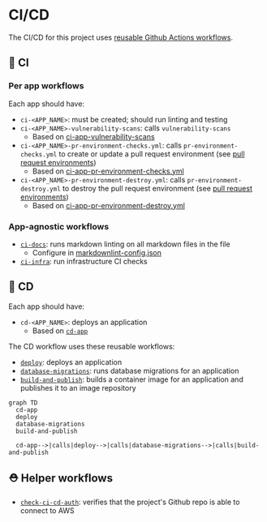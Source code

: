 # CI/CD

The CI/CD for this project uses [reusable Github Actions workflows](https://docs.github.com/en/actions/using-workflows/reusing-workflows).

## 🧪 CI

### Per app workflows

Each app should have:

- `ci-<APP_NAME>`: must be created; should run linting and testing
- `ci-<APP_NAME>-vulnerability-scans`: calls `vulnerability-scans`
  - Based on [ci-app-vulnerability-scans](https://github.com/navapbc/template-infra/blob/main/.github/workflows/ci-app-vulnerability-scans.yml)
- `ci-<APP_NAME>-pr-environment-checks.yml`: calls `pr-environment-checks.yml` to create or update a pull request environment (see [pull request environments](/docs/infra/pull-request-environments.md))
  - Based on [ci-app-pr-environment-checks.yml](/.github/workflows/ci-app-pr-environment-checks.yml)
- `ci-<APP_NAME>-pr-environment-destroy.yml`: calls `pr-environment-destroy.yml` to destroy the pull request environment (see [pull request environments](/docs/infra/pull-request-environments.md))
  - Based on [ci-app-pr-environment-destroy.yml](https://github.com/navapbc/template-infra/blob/main/.github/workflows/ci-app-pr-environment-destroy.yml)

### App-agnostic workflows

- [`ci-docs`](./ci-docs.yml): runs markdown linting on all markdown files in the file
  - Configure in [markdownlint-config.json](./markdownlint-config.json)
- [`ci-infra`](./ci-infra.yml): run infrastructure CI checks

## 🚢 CD

Each app should have:

- `cd-<APP_NAME>`: deploys an application
  - Based on [`cd-app`](https://github.com/navapbc/template-infra/blob/main/.github/workflows/cd-app.yml)

The CD workflow uses these reusable workflows:

- [`deploy`](./deploy.yml): deploys an application
- [`database-migrations`](./database-migrations.yml): runs database migrations for an application
- [`build-and-publish`](./build-and-publish.yml): builds a container image for an application and publishes it to an image repository

```mermaid
graph TD
  cd-app
  deploy
  database-migrations
  build-and-publish

  cd-app-->|calls|deploy-->|calls|database-migrations-->|calls|build-and-publish
```

## ⛑️ Helper workflows

- [`check-ci-cd-auth`](./check-ci-cd-auth.yml): verifies that the project's Github repo is able to connect to AWS
